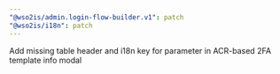 ```yaml
---
"@wso2is/admin.login-flow-builder.v1": patch
"@wso2is/i18n": patch
---
```


Add missing table header and i18n key for parameter in ACR-based 2FA template info modal
